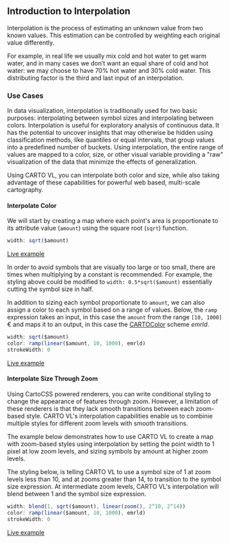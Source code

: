 ## Introduction to Interpolation

Interpolation is the process of estimating an unknown value from two known values. This estimation can be controlled by weighting each original value differently.

For example, in real life we usually mix cold and hot water to get warm water, and in many cases we don’t want an equal share of cold and hot water: we may choose to have 70% hot water and 30% cold water. This distributing factor is the third and last input of an interpolation.

### Use Cases

In data visualization, interpolation is traditionally used for two basic purposes: interpolating between symbol sizes and interpolating between colors. Interpolation is useful for exploratory analysis of continuous data. It has the potential to uncover insights that may otherwise be hidden using classification methods, like quantiles or equal intervals, that group values into a predefined number of buckets. Using interpolation, the entire range of values are mapped to a color, size, or other visual variable providing a "raw" visualization of the data that minimize the effects of generalization.

Using CARTO VL, you can interpolate both color and size, while also taking advantage of these capabilities for powerful web based, multi-scale cartography.

#### Interpolate Color

We will start by creating a map where each point's area is proportionate to its attribute value (`amount`) using the square root (`sqrt`) function.

```js
width: sqrt($amount)
```
[Live example](http://carto.com/developers/carto-vl/examples/maps/guides/interpolation/step-0.html)

In order to avoid symbols that are visually too large or too small, there are times when multiplying by a constant is recommended. For example, the styling above could be modified to `width: 0.5*sqrt($amount)` essentially cutting the symbol size in half.

In addition to sizing each symbol proportionate to `amount`, we can also assign a color to each symbol based on a range of values. Below, the `ramp` expression takes an input, in this case the `amount` from the range `[10, 1000]` € and maps it to an output, in this case the [CARTOColor](https://carto.com/carto-colors/) scheme *emrld*.

```js
width: sqrt($amount)
color: ramp(linear($amount, 10, 1000), emrld)
strokeWidth: 0
```

[Live example](http://carto.com/developers/carto-vl/examples/maps/guides/interpolation/step-1.html)

#### Interpolate Size Through Zoom

Using CartoCSS powered renderers, you can write conditional styling to change the appearance of features through zoom. However, a limitation of these renderers is that they lack smooth transitions between each zoom-based style. CARTO VL's interpolation capabilities enable us to combinie multiple styles for different zoom levels with smooth transitions.

The example below demonstrates how to use CARTO VL to create a map with zoom-based styles using interpolation by setting the point width to 1 pixel at low zoom levels, and sizing symbols by amount at higher zoom levels.

The styling below, is telling CARTO VL to use a symbol size of 1 at zoom levels less than 10, and at zooms greater than 14, to transition to the symbol size expression. At intermediate zoom levels, CARTO VL's interpolation will blend between 1 and the symbol size expression.

```js
width: blend(1, sqrt($amount), linear(zoom(), 2^10, 2^14))
color: ramp(linear($amount, 10, 1000), emrld)
strokeWidth: 0
```

[Live example](http://carto.com/developers/carto-vl/examples/maps/guides/interpolation/step-2.html)
